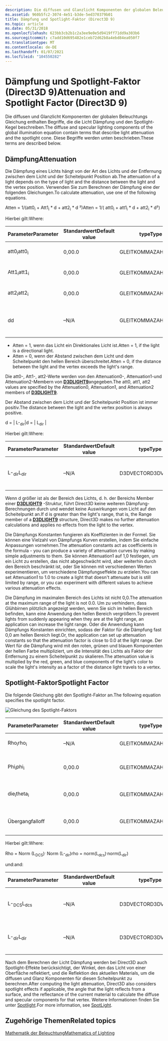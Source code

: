 ```yaml
---
description: Die diffusen und Glanzlicht Komponenten der globalen Beleuchtungs Gleichung enthalten Begriffe, die die Licht Dämpfung und den Spotlight-Kegel beschreiben. Diese Begriffe werden unten beschrieben.
ms.assetid: 960b5fc2-3074-4e51-b3de-5ed370379b01
title: Dämpfung und Spotlight-Faktor (Direct3D 9)
ms.topic: article
ms.date: 05/31/2018
ms.openlocfilehash: 623bb3cb2b1c2a3ee9e0e5d9419ff71dd9a303b6
ms.sourcegitcommit: c7add10d695482e1ceb72d62b8a4ebd84ea050f7
ms.translationtype: MT
ms.contentlocale: de-DE
ms.lasthandoff: 01/07/2021
ms.locfileid: "104550282"
---
```

# <a name="attenuation-and-spotlight-factor-direct3d-9"></a><span data-ttu-id="efa16-104">Dämpfung und Spotlight-Faktor (Direct3D 9)</span><span class="sxs-lookup"><span data-stu-id="efa16-104">Attenuation and Spotlight Factor (Direct3D 9)</span></span>

<span data-ttu-id="efa16-105">Die diffusen und Glanzlicht Komponenten der globalen Beleuchtungs Gleichung enthalten Begriffe, die die Licht Dämpfung und den Spotlight-Kegel beschreiben.</span><span class="sxs-lookup"><span data-stu-id="efa16-105">The diffuse and specular lighting components of the global illumination equation contain terms that describe light attenuation and the spotlight cone.</span></span> <span data-ttu-id="efa16-106">Diese Begriffe werden unten beschrieben.</span><span class="sxs-lookup"><span data-stu-id="efa16-106">These terms are described below.</span></span>

## <a name="attenuation"></a><span data-ttu-id="efa16-107">Dämpfung</span><span class="sxs-lookup"><span data-stu-id="efa16-107">Attenuation</span></span>

<span data-ttu-id="efa16-108">Die Dämpfung eines Lichts hängt von der Art des Lichts und der Entfernung zwischen dem Licht und der Scheitelpunkt Position ab.</span><span class="sxs-lookup"><span data-stu-id="efa16-108">The attenuation of a light depends on the type of light and the distance between the light and the vertex position.</span></span> <span data-ttu-id="efa16-109">Verwenden Sie zum Berechnen der Dämpfung eine der folgenden Gleichungen.</span><span class="sxs-lookup"><span data-stu-id="efa16-109">To calculate attenuation, use one of the following equations.</span></span>

<span data-ttu-id="efa16-110">Atten = 1/(att0<sub>i</sub> + Att1<sub>i</sub> \* d + att2<sub>i</sub> \* d ²)</span><span class="sxs-lookup"><span data-stu-id="efa16-110">Atten = 1/( att0<sub>i</sub> + att1<sub>i</sub> \* d + att2<sub>i</sub> \* d²)</span></span>

<span data-ttu-id="efa16-111">Hierbei gilt:</span><span class="sxs-lookup"><span data-stu-id="efa16-111">Where:</span></span>



| <span data-ttu-id="efa16-112">Parameter</span><span class="sxs-lookup"><span data-stu-id="efa16-112">Parameter</span></span>        | <span data-ttu-id="efa16-113">Standardwert</span><span class="sxs-lookup"><span data-stu-id="efa16-113">Default value</span></span> | <span data-ttu-id="efa16-114">type</span><span class="sxs-lookup"><span data-stu-id="efa16-114">Type</span></span>  | <span data-ttu-id="efa16-115">BESCHREIBUNG</span><span class="sxs-lookup"><span data-stu-id="efa16-115">Description</span></span>                                     | <span data-ttu-id="efa16-116">Range</span><span class="sxs-lookup"><span data-stu-id="efa16-116">Range</span></span>          |
|------------------|---------------|-------|-------------------------------------------------|----------------|
| <span data-ttu-id="efa16-117">att0<sub>i</sub></span><span class="sxs-lookup"><span data-stu-id="efa16-117">att0<sub>i</sub></span></span> | <span data-ttu-id="efa16-118">0,0</span><span class="sxs-lookup"><span data-stu-id="efa16-118">0.0</span></span>           | <span data-ttu-id="efa16-119">GLEITKOMMAZAHL</span><span class="sxs-lookup"><span data-stu-id="efa16-119">FLOAT</span></span> | <span data-ttu-id="efa16-120">Faktor für konstante Dämpfung</span><span class="sxs-lookup"><span data-stu-id="efa16-120">Constant attenuation factor</span></span>                     | <span data-ttu-id="efa16-121">0 bis + unendlich</span><span class="sxs-lookup"><span data-stu-id="efa16-121">0 to +infinity</span></span> |
| <span data-ttu-id="efa16-122">Att1<sub>i</sub></span><span class="sxs-lookup"><span data-stu-id="efa16-122">att1<sub>i</sub></span></span> | <span data-ttu-id="efa16-123">0,0</span><span class="sxs-lookup"><span data-stu-id="efa16-123">0.0</span></span>           | <span data-ttu-id="efa16-124">GLEITKOMMAZAHL</span><span class="sxs-lookup"><span data-stu-id="efa16-124">FLOAT</span></span> | <span data-ttu-id="efa16-125">Faktor für lineare Dämpfung</span><span class="sxs-lookup"><span data-stu-id="efa16-125">Linear attenuation factor</span></span>                       | <span data-ttu-id="efa16-126">0 bis + unendlich</span><span class="sxs-lookup"><span data-stu-id="efa16-126">0 to +infinity</span></span> |
| <span data-ttu-id="efa16-127">att2<sub>i</sub></span><span class="sxs-lookup"><span data-stu-id="efa16-127">att2<sub>i</sub></span></span> | <span data-ttu-id="efa16-128">0,0</span><span class="sxs-lookup"><span data-stu-id="efa16-128">0.0</span></span>           | <span data-ttu-id="efa16-129">GLEITKOMMAZAHL</span><span class="sxs-lookup"><span data-stu-id="efa16-129">FLOAT</span></span> | <span data-ttu-id="efa16-130">Faktor für die quadratische Dämpfung</span><span class="sxs-lookup"><span data-stu-id="efa16-130">Quadratic attenuation factor</span></span>                    | <span data-ttu-id="efa16-131">0 bis + unendlich</span><span class="sxs-lookup"><span data-stu-id="efa16-131">0 to +infinity</span></span> |
| <span data-ttu-id="efa16-132">d</span><span class="sxs-lookup"><span data-stu-id="efa16-132">d</span></span>                | <span data-ttu-id="efa16-133">–</span><span class="sxs-lookup"><span data-stu-id="efa16-133">N/A</span></span>           | <span data-ttu-id="efa16-134">GLEITKOMMAZAHL</span><span class="sxs-lookup"><span data-stu-id="efa16-134">FLOAT</span></span> | <span data-ttu-id="efa16-135">Abstand zwischen Scheitelpunkt Position und heller Position</span><span class="sxs-lookup"><span data-stu-id="efa16-135">Distance from vertex position to light position</span></span> | <span data-ttu-id="efa16-136">–</span><span class="sxs-lookup"><span data-stu-id="efa16-136">N/A</span></span>            |



 

-   <span data-ttu-id="efa16-137">Atten = 1, wenn das Licht ein Direktionales Licht ist.</span><span class="sxs-lookup"><span data-stu-id="efa16-137">Atten = 1, if the light is a directional light.</span></span>
-   <span data-ttu-id="efa16-138">Atten = 0, wenn der Abstand zwischen dem Licht und dem Scheitelpunkt den hellen Bereich überschreitet.</span><span class="sxs-lookup"><span data-stu-id="efa16-138">Atten = 0, if the distance between the light and the vertex exceeds the light's range.</span></span>

<span data-ttu-id="efa16-139">Die att0-, Att1-, att2-Werte werden von den Attenuation0-, Attenuation1-und Attenuation2-Membern von [**D3DLIGHT9**](d3dlight9.md)angegeben.</span><span class="sxs-lookup"><span data-stu-id="efa16-139">The att0, att1, att2 values are specified by the Attenuation0, Attenuation1, and Attenuation2 members of [**D3DLIGHT9**](d3dlight9.md).</span></span>

<span data-ttu-id="efa16-140">Der Abstand zwischen dem Licht und der Scheitelpunkt Position ist immer positiv.</span><span class="sxs-lookup"><span data-stu-id="efa16-140">The distance between the light and the vertex position is always positive.</span></span>

<span data-ttu-id="efa16-141">d = \| L-<sub>dir</sub>\|</span><span class="sxs-lookup"><span data-stu-id="efa16-141">d = \| L<sub>dir</sub> \|</span></span>

<span data-ttu-id="efa16-142">Hierbei gilt:</span><span class="sxs-lookup"><span data-stu-id="efa16-142">Where:</span></span>



| <span data-ttu-id="efa16-143">Parameter</span><span class="sxs-lookup"><span data-stu-id="efa16-143">Parameter</span></span>       | <span data-ttu-id="efa16-144">Standardwert</span><span class="sxs-lookup"><span data-stu-id="efa16-144">Default value</span></span> | <span data-ttu-id="efa16-145">type</span><span class="sxs-lookup"><span data-stu-id="efa16-145">Type</span></span>      | <span data-ttu-id="efa16-146">BESCHREIBUNG</span><span class="sxs-lookup"><span data-stu-id="efa16-146">Description</span></span>                                                 |
|-----------------|---------------|-----------|-------------------------------------------------------------|
| <span data-ttu-id="efa16-147">L-<sub>dir</sub></span><span class="sxs-lookup"><span data-stu-id="efa16-147">L<sub>dir</sub></span></span> | <span data-ttu-id="efa16-148">–</span><span class="sxs-lookup"><span data-stu-id="efa16-148">N/A</span></span>           | <span data-ttu-id="efa16-149">D3DVECTOR</span><span class="sxs-lookup"><span data-stu-id="efa16-149">D3DVECTOR</span></span> | <span data-ttu-id="efa16-150">Richtung Vektor von Scheitelpunkt Position zur hellen Position</span><span class="sxs-lookup"><span data-stu-id="efa16-150">Direction vector from vertex position to the light position</span></span> |



 

<span data-ttu-id="efa16-151">Wenn d größer ist als der Bereich des Lichts, d. h. der Bereichs Member einer [**D3DLIGHT9**](d3dlight9.md) -Struktur, führt Direct3D keine weiteren Dämpfung-Berechnungen durch und wendet keine Auswirkungen vom Licht auf den Scheitelpunkt an.</span><span class="sxs-lookup"><span data-stu-id="efa16-151">If d is greater than the light's range, that is, the Range member of a [**D3DLIGHT9**](d3dlight9.md) structure, Direct3D makes no further attenuation calculations and applies no effects from the light to the vertex.</span></span>

<span data-ttu-id="efa16-152">Die Dämpfungs Konstanten fungieren als Koeffizienten in der Formel. Sie können eine Vielzahl von Dämpfungs Kurven erstellen, indem Sie einfache Anpassungen vornehmen.</span><span class="sxs-lookup"><span data-stu-id="efa16-152">The attenuation constants act as coefficients in the formula - you can produce a variety of attenuation curves by making simple adjustments to them.</span></span> <span data-ttu-id="efa16-153">Sie können Attenuation1 auf 1,0 festlegen, um ein Licht zu erstellen, das nicht abgeschwächt wird, aber weiterhin durch den Bereich beschränkt ist, oder Sie können mit verschiedenen Werten experimentieren, um verschiedene Dämpfungseffekte zu erzielen.</span><span class="sxs-lookup"><span data-stu-id="efa16-153">You can set Attenuation1 to 1.0 to create a light that doesn't attenuate but is still limited by range, or you can experiment with different values to achieve various attenuation effects.</span></span>

<span data-ttu-id="efa16-154">Die Dämpfung im maximalen Bereich des Lichts ist nicht 0,0.</span><span class="sxs-lookup"><span data-stu-id="efa16-154">The attenuation at the maximum range of the light is not 0.0.</span></span> <span data-ttu-id="efa16-155">Um zu verhindern, dass Glühbirnen plötzlich angezeigt werden, wenn Sie sich im hellen Bereich befinden, kann eine Anwendung den hellen Bereich vergrößern.</span><span class="sxs-lookup"><span data-stu-id="efa16-155">To prevent lights from suddenly appearing when they are at the light range, an application can increase the light range.</span></span> <span data-ttu-id="efa16-156">Oder die Anwendung kann Dämpfungs Konstanten einrichten, sodass der Faktor für die Dämpfung fast 0,0 am hellen Bereich liegt.</span><span class="sxs-lookup"><span data-stu-id="efa16-156">Or, the application can set up attenuation constants so that the attenuation factor is close to 0.0 at the light range.</span></span> <span data-ttu-id="efa16-157">Der Wert für die Dämpfung wird mit den roten, grünen und blauen Komponenten der hellen Farbe multipliziert, um die Intensität des Lichts als Faktor der Entfernung zu einem Scheitelpunkt zu skalieren.</span><span class="sxs-lookup"><span data-stu-id="efa16-157">The attenuation value is multiplied by the red, green, and blue components of the light's color to scale the light's intensity as a factor of the distance light travels to a vertex.</span></span>

## <a name="spotlight-factor"></a><span data-ttu-id="efa16-158">Spotlight-Faktor</span><span class="sxs-lookup"><span data-stu-id="efa16-158">Spotlight Factor</span></span>

<span data-ttu-id="efa16-159">Die folgende Gleichung gibt den Spotlight-Faktor an.</span><span class="sxs-lookup"><span data-stu-id="efa16-159">The following equation specifies the spotlight factor.</span></span>

![Gleichung des Spotlight-Faktors](images/dx8light9.png)



| <span data-ttu-id="efa16-161">Parameter</span><span class="sxs-lookup"><span data-stu-id="efa16-161">Parameter</span></span>         | <span data-ttu-id="efa16-162">Standardwert</span><span class="sxs-lookup"><span data-stu-id="efa16-162">Default value</span></span> | <span data-ttu-id="efa16-163">type</span><span class="sxs-lookup"><span data-stu-id="efa16-163">Type</span></span>  | <span data-ttu-id="efa16-164">BESCHREIBUNG</span><span class="sxs-lookup"><span data-stu-id="efa16-164">Description</span></span>                              | <span data-ttu-id="efa16-165">Range</span><span class="sxs-lookup"><span data-stu-id="efa16-165">Range</span></span>                    |
|-------------------|---------------|-------|------------------------------------------|--------------------------|
| <span data-ttu-id="efa16-166">Rho<sub>i</sub></span><span class="sxs-lookup"><span data-stu-id="efa16-166">rho<sub>i</sub></span></span>   | <span data-ttu-id="efa16-167">–</span><span class="sxs-lookup"><span data-stu-id="efa16-167">N/A</span></span>           | <span data-ttu-id="efa16-168">GLEITKOMMAZAHL</span><span class="sxs-lookup"><span data-stu-id="efa16-168">FLOAT</span></span> | <span data-ttu-id="efa16-169">Kosinus (Winkel) für Spotlight i</span><span class="sxs-lookup"><span data-stu-id="efa16-169">cosine(angle) for spotlight i</span></span>            | <span data-ttu-id="efa16-170">–</span><span class="sxs-lookup"><span data-stu-id="efa16-170">N/A</span></span>                      |
| <span data-ttu-id="efa16-171">Phi<sub>i</sub></span><span class="sxs-lookup"><span data-stu-id="efa16-171">phi<sub>i</sub></span></span>   | <span data-ttu-id="efa16-172">0,0</span><span class="sxs-lookup"><span data-stu-id="efa16-172">0.0</span></span>           | <span data-ttu-id="efa16-173">GLEITKOMMAZAHL</span><span class="sxs-lookup"><span data-stu-id="efa16-173">FLOAT</span></span> | <span data-ttu-id="efa16-174">Pendel Winkel von Spotlight i im Bogenmaße</span><span class="sxs-lookup"><span data-stu-id="efa16-174">Penumbra angle of spotlight i in radians</span></span> | <span data-ttu-id="efa16-175">\[-TA<sub>i</sub>, PI)</span><span class="sxs-lookup"><span data-stu-id="efa16-175">\[theta<sub>i</sub>, pi)</span></span> |
| <span data-ttu-id="efa16-176">die<sub>i</sub></span><span class="sxs-lookup"><span data-stu-id="efa16-176">theta<sub>i</sub></span></span> | <span data-ttu-id="efa16-177">0,0</span><span class="sxs-lookup"><span data-stu-id="efa16-177">0.0</span></span>           | <span data-ttu-id="efa16-178">GLEITKOMMAZAHL</span><span class="sxs-lookup"><span data-stu-id="efa16-178">FLOAT</span></span> | <span data-ttu-id="efa16-179">Der Umschlag Winkel von Spotlight i im Bogenmaße</span><span class="sxs-lookup"><span data-stu-id="efa16-179">Umbra angle of spotlight i in radians</span></span>    | <span data-ttu-id="efa16-180">\[0, PI)</span><span class="sxs-lookup"><span data-stu-id="efa16-180">\[0, pi)</span></span>                 |
| <span data-ttu-id="efa16-181">Übergang</span><span class="sxs-lookup"><span data-stu-id="efa16-181">falloff</span></span>           | <span data-ttu-id="efa16-182">0,0</span><span class="sxs-lookup"><span data-stu-id="efa16-182">0.0</span></span>           | <span data-ttu-id="efa16-183">GLEITKOMMAZAHL</span><span class="sxs-lookup"><span data-stu-id="efa16-183">FLOAT</span></span> | <span data-ttu-id="efa16-184">Zuordnung der Rolle</span><span class="sxs-lookup"><span data-stu-id="efa16-184">Falloff factor</span></span>                           | <span data-ttu-id="efa16-185">(-unendlich, + unendlich)</span><span class="sxs-lookup"><span data-stu-id="efa16-185">(-infinity, +infinity)</span></span>   |



 

<span data-ttu-id="efa16-186">Hierbei gilt:</span><span class="sxs-lookup"><span data-stu-id="efa16-186">Where:</span></span>

<span data-ttu-id="efa16-187">Rho = Norm (L<sub>DCS</sub>)<sup>.</sup> Norm (L-<sub>dir</sub>)</span><span class="sxs-lookup"><span data-stu-id="efa16-187">rho = norm(L<sub>dcs</sub>)<sup>.</sup>norm(L<sub>dir</sub>)</span></span>

<span data-ttu-id="efa16-188">und:</span><span class="sxs-lookup"><span data-stu-id="efa16-188">and:</span></span>



| <span data-ttu-id="efa16-189">Parameter</span><span class="sxs-lookup"><span data-stu-id="efa16-189">Parameter</span></span>       | <span data-ttu-id="efa16-190">Standardwert</span><span class="sxs-lookup"><span data-stu-id="efa16-190">Default value</span></span> | <span data-ttu-id="efa16-191">type</span><span class="sxs-lookup"><span data-stu-id="efa16-191">Type</span></span>      | <span data-ttu-id="efa16-192">BESCHREIBUNG</span><span class="sxs-lookup"><span data-stu-id="efa16-192">Description</span></span>                                                 |
|-----------------|---------------|-----------|-------------------------------------------------------------|
| <span data-ttu-id="efa16-193">L-<sub>DCS</sub></span><span class="sxs-lookup"><span data-stu-id="efa16-193">L<sub>dcs</sub></span></span> | <span data-ttu-id="efa16-194">–</span><span class="sxs-lookup"><span data-stu-id="efa16-194">N/A</span></span>           | <span data-ttu-id="efa16-195">D3DVECTOR</span><span class="sxs-lookup"><span data-stu-id="efa16-195">D3DVECTOR</span></span> | <span data-ttu-id="efa16-196">Das negative der Lichtrichtung im Kamerabereich</span><span class="sxs-lookup"><span data-stu-id="efa16-196">The negative of the light direction in camera space</span></span>         |
| <span data-ttu-id="efa16-197">L-<sub>dir</sub></span><span class="sxs-lookup"><span data-stu-id="efa16-197">L<sub>dir</sub></span></span> | <span data-ttu-id="efa16-198">–</span><span class="sxs-lookup"><span data-stu-id="efa16-198">N/A</span></span>           | <span data-ttu-id="efa16-199">D3DVECTOR</span><span class="sxs-lookup"><span data-stu-id="efa16-199">D3DVECTOR</span></span> | <span data-ttu-id="efa16-200">Richtung Vektor von Scheitelpunkt Position zur hellen Position</span><span class="sxs-lookup"><span data-stu-id="efa16-200">Direction vector from vertex position to the light position</span></span> |



 

<span data-ttu-id="efa16-201">Nach dem Berechnen der Licht Dämpfung werden bei Direct3D auch Spotlight-Effekte berücksichtigt, der Winkel, den das Licht von einer Oberfläche reflektiert, und die Reflektion des aktuellen Materials, um die diffusen und Glanz Komponenten für diesen Scheitelpunkt zu berechnen.</span><span class="sxs-lookup"><span data-stu-id="efa16-201">After computing the light attenuation, Direct3D also considers spotlight effects if applicable, the angle that the light reflects from a surface, and the reflectance of the current material to calculate the diffuse and specular components for that vertex.</span></span> <span data-ttu-id="efa16-202">Weitere Informationen finden Sie unter [Spotlight](light-types.md).</span><span class="sxs-lookup"><span data-stu-id="efa16-202">For more information, see [SpotLight](light-types.md).</span></span>

## <a name="related-topics"></a><span data-ttu-id="efa16-203">Zugehörige Themen</span><span class="sxs-lookup"><span data-stu-id="efa16-203">Related topics</span></span>

<dl> <dt>

[<span data-ttu-id="efa16-204">Mathematik der Beleuchtung</span><span class="sxs-lookup"><span data-stu-id="efa16-204">Mathematics of Lighting</span></span>](mathematics-of-lighting.md)
</dt> </dl>

 

 



